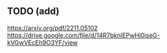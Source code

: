 ## TODO (add)
https://arxiv.org/pdf/2211.05102
https://drive.google.com/file/d/14R7bknIEPwHi0iseG-kVGwVEcEh9O3YF/view
